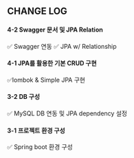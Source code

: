## CHANGE LOG

#### 4-2 Swagger 문서 및 JPA Relation
✅ Swagger 연동
✅ JPA w/ Relationship

#### 4-1 JPA를 활용한 기본 CRUD 구현
✅lombok & Simple JPA 구현

#### 3-2 DB 구성
✅ MySQL DB 연동 및 JPA dependency 설정

#### 3-1 프로젝트 환경 구성

✅ Spring boot 환경 구성
